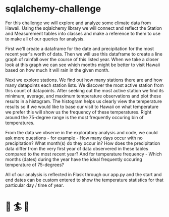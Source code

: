 # sqlalchemy-challenge
<p>For this challenge we will explore and analyze some climate data from Hawaii. Using the sqlalchemy library we will connect and reflect the Station and Measurement tables into classes and make a reference to them to use to make all of our queries for analysis.
<p>First we'll create a dataframe for the date and precipitation for the most recent year's worth of data. Then we will use this dataframe to create a line graph of rainfall over the course of this listed year. When we take a closer look at this graph we can see which months might be better to visit Hawaii based on how much it will rain in the given month.
<p>Next we explore stations. We find out how many stations there are and how many datapoints each station lists. We discover the most active station from this count of datapoints. After seeking out the most active station we find its minimum, average, and maximum temperature observations and plot these results in a histogram. The histogram helps us clearly view the temperature results so if we would like to base our visit to Hawaii on what temperature we prefer this will show us the frequency of these temperatures. Right around the 75-degree range is the most frequently occuring bin of temperatures.
<p>From the data we observe in the exploratory analysis and code, we could ask more questions - for example - How many days occur with no precipitation? What month(s) do they occur in? How does the precipitation data differ from the very first year of data observered in these tables compared to the most recent year? And for temperature frequency - Which months (dates) during the year have the ideal frequently occuring temperature of 75-degrees?
<p>All of our analysis is reflected in Flask through our app.py and the start and end dates can be custom entered to show the temperature statistics for that particular day / time of year. 
<br><h1>🌊 🏄 🐳</h1>
